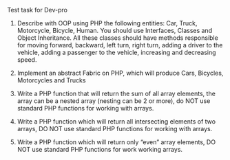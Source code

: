 Test task for Dev-pro

1. Describe with OOP using PHP the following entities: Car, Truck, Motorcycle, Bicycle, Human. You should use Interfaces, Classes and Object Inheritance. All these classes should have methods responsible for moving forward, backward, left turn, right turn, adding a driver to the vehicle, adding a passenger to the vehicle, increasing and decreasing speed.

2. Implement an abstract Fabric on PHP, which will produce Cars, Bicycles, Motorcycles and Trucks 
 
3. Write a PHP function that will return the sum of all array elements, the array can be a nested array (nesting can be 2 or more), do NOT use standard PHP functions for working with arrays. 
 
4. Write a PHP function which will return all intersecting elements of two arrays, DO NOT use standard PHP functions for working with arrays. 
 
5. Write a PHP function which will return only “even” array elements, DO NOT use standard PHP functions for work working arrays. 